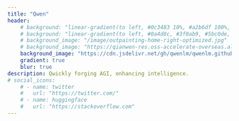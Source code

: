 ```yaml
---
title: "Qwen"
header:
    # background: "linear-gradient(to left, #0c3483 10%, #a2b6df 100%, #5bc0de 100%, #a2b6df 100%);"
    # background: "linear-gradient(to left, #0a4d8c, #3f8ab9, #5bc0de, #a2dfff);"
    # background_image: "/image/outpainting-home-right-optimized.jpg"
    # background_image: "https://qianwen-res.oss-accelerate-overseas.aliyuncs.com/assets/blog/background.png"
    background_image: "https://cdn.jsdelivr.net/gh/qwenlm/qwenlm.github.io@master/static/img/background.webp"
    gradient: true
    blur: true
description: Qwickly forging AGI, enhancing intelligence.
# social_icons:
    # - name: twitter
    #   url: "https://twitter.com/"
    # - name: huggingface
    #   url: "https://stackoverflow.com"
---
```

